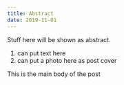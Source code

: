 ```yaml
---
title: Abstract
date: 2019-11-01
---
```


Stuff here will be shown as abstract.

1. can put text here
2. can put a photo here as post cover

<!-- more -->

This is the main body of the post
